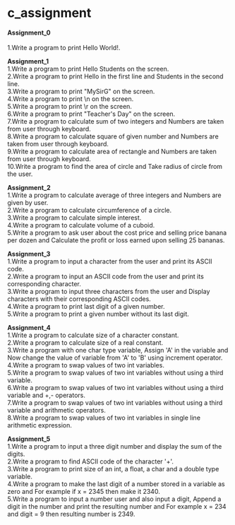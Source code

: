 # c_assignment

<b> Assignment_0 </b>  
<br>
1.Write a program to print Hello World!.<br>

<b> Assignment_1 </b>
<br>
1.Write a program to print Hello Students on the screen.<br>
2.Write a program to print Hello in the first line and Students in the second line.<br>
3.Write a program to print "MySirG" on the screen.<br>
4.Write a program to print \n on the screen.<br>
5.Write a program to print \r on the screen.<br>
6.Write a program to print "Teacher's Day" on the screen.<br>
7.Write a program to calculate sum of two integers and Numbers are taken from user through keyboard.<br>
8.Write a program to calculate square of given number and Numbers are taken from user through keyboard.<br>
9.Write a program to calculate area of rectangle and Numbers are taken from user through keyboard.<br>
10.Write a program to find the area of circle and Take radius of circle from the user.<br>

<b> Assignment_2 </b>
<br>
1.Write a program to calculate average of three integers and Numbers are given by user.<br>
2.Write a program to calculate circumference of a circle.<br>
3.Write a program to calculate simple interest.<br>
4.Write a program to calculate volume of a cuboid.<br>
5.Write a program to ask user about the cost price and selling price banana per dozen and Calculate the profit or loss earned upon selling 25 bananas.<br>

<b> Assignment_3 </b>
<br>
1.Write a program to input a character from the user and print its ASCII code.<br>
2.Write a program to input an ASCII code from the user and print its corresponding character.<br>
3.Write a program to input three characters from the user and Display characters with their corresponding ASCII codes.<br>
4.Write a program to print last digit of a given number.<br>
5.Write a program to print a given number without its last digit.<br>

<b> Assignment_4 </b>
<br>
1.Write a program to calculate size of a character constant.<br>
2.Write a program to calculate size of a real constant.<br>
3.Write a program with one char type variable, Assign 'A' in the variable and Now change the value of variable from 'A' to 'B' using increment operator.<br>
4.Write a program to swap values of two int variables.<br>
5.Write a program to swap values of two int variables without using a third variable.<br>
6.Write a program to swap values of two int variables without using a third variable and +,- operators.<br>
7.Write a program to swap values of two int variables without using a third variable and arithmetic operators.<br>
8.Write a program to swap values of two int variables in single line arithmetic expression.<br> 

<b> Assignment_5 </b>
<br>
1.Write a program to input a three digit number and display the sum of the digits.<br>
2.Write a program to find ASCII code of the character '+'.<br>
3.Write a program to print size of an int, a float, a char and a double type variable.<br>
4.Write a program to make the last digit of a number stored in a variable as zero and For example if x = 2345 then make it 2340.<br>
5.Write a program to input a number user and also input a digit, Append a digit in the number and print the resulting number and For example x = 234 and digit = 9 then resulting number is 2349.<br>
